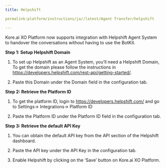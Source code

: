 ```yaml
---
title: Helpshift

permalink:platform/instructions/ja//latest/Agent Transfer/helpshift

---
```

Kore.ai XO Platform now supports integration with Helpshift Agent System to handover the conversations without having to use the BotKit.

<container>

**Step 1: Setup Helpshift Domain**

1. To set up Helpshift as an Agent System, you’ll need a Helpshift Domain, To get the domain please follow the instructions in    https://developers.helpshift.com/rest-api/getting-started/.
  
2. Paste this Domain under the Domain field in the configuration tab.

</container>

<container>

**Step 2: Retrieve the Platform ID**

1. To get the platform ID, login to https://developers.helpshift.com/ and go to Settings-> Integrations-> Platform ID
  
2. Paste the Platform ID under the Platform ID field in the configuration tab.

</container>

<container>
 
**Step 3: Retrieve the default API Key**
 
1. You can obtain the default API key from the API section of the Helpshift dashboard.
  
2. Paste the API key under the API Key in the configuration tab.

3. Enable Helpshift by clicking on the ‘Save’ button on Kore.ai XO Platform.

</container>

